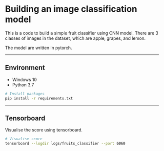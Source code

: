 # Building an image classification model
This is a code to build a simple fruit classifier using CNN model. There are 3 classes of images in the dataset, which are apple, grapes, and lemon.

The model are written in pytorch.

---

## Environment
* Windows 10
* Python 3.7

```bash
# Install packages
pip install -r requirements.txt
```

---

## Tensorboard

Visualise the score using tensorboard.

```bash
# Visualise score
tensorboard --logdir logs/fruits_classifier --port 6060
```